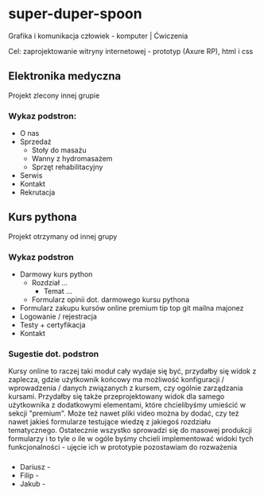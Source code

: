 # super-duper-spoon
Grafika i komunikacja człowiek - komputer | Ćwiczenia

Cel: zaprojektowanie witryny internetowej - prototyp (Axure RP), html i css

## Elektronika medyczna
Projekt zlecony innej grupie

### Wykaz podstron:
* O nas
* Sprzedaż
  - Stoły do masażu
  - Wanny z hydromasażem
  - Sprzęt rehabilitacyjny
* Serwis
* Kontakt
* Rekrutacja

## Kurs pythona
Projekt otrzymany od innej grupy

### Wykaz podstron
* Darmowy kurs python
  - Rozdział ...
      - Temat ...
  - Formularz opinii dot. darmowego kursu pythona
* Formularz zakupu kursów online premium tip top git mailna majonez
* Logowanie / rejestracja
* Testy + certyfikacja
* Kontakt

### Sugestie dot. podstron
Kursy online to raczej taki moduł cały wydaje się być, przydałby się widok z zaplecza, gdzie użytkownik końcowy ma możliwość konfiguracji / wprowadzenia / danych związanych z kursem, czy ogólnie zarządzania kursami. Przydałby się także przeprojektowany widok dla samego użytkownika z dodatkowymi elementami, które chcielibyśmy umieścić w sekcji "premium". Może też nawet pliki video można by dodać, czy też nawet jakieś formularze testujące wiedzę z jakiegoś rozdziału tematycznego. Ostatecznie wszystko sprowadzi się do masowej produkcji formularzy i to tyle o ile w ogóle byśmy chcieli implementować widoki tych funkcjonalności - ujęcie ich w prototypie pozostawiam do rozważenia

###
* Dariusz - 
* Filip -
* Jakub - 


